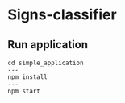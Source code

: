 # Signs-classifier

## Run application

```
cd simple_application
---
npm install
---
npm start
```
